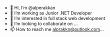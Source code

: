 - 👋 Hi, I’m @alperakkan
- 👀 I’m working as Junior .NET Developer
- 🌱 I’m interested in full stack web development
- 💞️ I’m looking to collaborate on ...
- 📫 How to reach me alprakkn@outlook.com...

<!---
alperakkan/alperakkan is a ✨ special ✨ repository because its `README.md` (this file) appears on your GitHub profile.
You can click the Preview link to take a look at your changes.
--->
